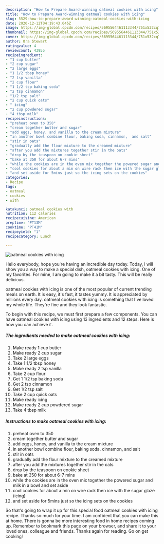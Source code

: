 ```yaml
---
description: "How to Prepare Award-winning oatmeal cookies with icing"
title: "How to Prepare Award-winning oatmeal cookies with icing"
slug: 5529-how-to-prepare-award-winning-oatmeal-cookies-with-icing
date: 2020-12-12T04:19:43.045Z
image: https://img-global.cpcdn.com/recipes/5695564461113344/751x532cq70/oatmeal-cookies-with-icing-recipe-main-photo.jpg
thumbnail: https://img-global.cpcdn.com/recipes/5695564461113344/751x532cq70/oatmeal-cookies-with-icing-recipe-main-photo.jpg
cover: https://img-global.cpcdn.com/recipes/5695564461113344/751x532cq70/oatmeal-cookies-with-icing-recipe-main-photo.jpg
author: Ora Stewart
ratingvalue: 4
reviewcount: 43955
recipeingredient:
- "1 cup butter"
- "2 cup sugar"
- "2 large eggs"
- "1 1/2 tbsp honey"
- "2 tsp vanilla"
- "2 cup flour"
- "1 1/2 tsp baking soda"
- "2 tsp cinnamon"
- "1/2 tsp salt"
- "2 cup quick oats"
- " icing"
- "2 cup powdered sugar"
- "4 tbsp milk"
recipeinstructions:
- "preheat oven to 350"
- "cream together butter and sugar"
- "add eggs, honey, and vanilla to the cream mixture"
- "in another bowl combine flour, baking soda, cinnamon,  and salt"
- "stir in oats"
- "gradually add the flour mixture to the creamed mixture"
- "after you add the mixtures together stir in the oats"
- "drop by the teaspoon on cookie sheet"
- "bake at 350 for about 6-7 mins"
- "while the cookies are in the oven mix together the powered sugar and milk in a bowl and set aside"
- "cool cookies for about a min on wire rack then ice with the sugar glaze (icing)"
- "and set aside for 5mins just so the icing sets on the cookies"
categories:
- Recipe
tags:
- oatmeal
- cookies
- with

katakunci: oatmeal cookies with 
nutrition: 112 calories
recipecuisine: American
preptime: "PT13M"
cooktime: "PT41M"
recipeyield: "1"
recipecategory: Lunch

---
```



![oatmeal cookies with icing](https://img-global.cpcdn.com/recipes/5695564461113344/751x532cq70/oatmeal-cookies-with-icing-recipe-main-photo.jpg)

Hello everybody, hope you're having an incredible day today. Today, I will show you a way to make a special dish, oatmeal cookies with icing. One of my favorites. For mine, I am going to make it a bit tasty. This will be really delicious.

oatmeal cookies with icing is one of the most popular of current trending meals on earth. It is easy, it's fast, it tastes yummy. It is appreciated by millions every day. oatmeal cookies with icing is something that I've loved my whole life. They're fine and they look fantastic.




To begin with this recipe, we must first prepare a few components. You can have oatmeal cookies with icing using 13 ingredients and 12 steps. Here is how you can achieve it.

<!--inarticleads1-->

##### The ingredients needed to make oatmeal cookies with icing:

1. Make ready 1 cup butter
1. Make ready 2 cup sugar
1. Take 2 large eggs
1. Take 1 1/2 tbsp honey
1. Make ready 2 tsp vanilla
1. Take 2 cup flour
1. Get 1 1/2 tsp baking soda
1. Get 2 tsp cinnamon
1. Get 1/2 tsp salt
1. Take 2 cup quick oats
1. Make ready  icing
1. Make ready 2 cup powdered sugar
1. Take 4 tbsp milk




<!--inarticleads2-->

##### Instructions to make oatmeal cookies with icing:

1. preheat oven to 350
1. cream together butter and sugar
1. add eggs, honey, and vanilla to the cream mixture
1. in another bowl combine flour, baking soda, cinnamon,  and salt
1. stir in oats
1. gradually add the flour mixture to the creamed mixture
1. after you add the mixtures together stir in the oats
1. drop by the teaspoon on cookie sheet
1. bake at 350 for about 6-7 mins
1. while the cookies are in the oven mix together the powered sugar and milk in a bowl and set aside
1. cool cookies for about a min on wire rack then ice with the sugar glaze (icing)
1. and set aside for 5mins just so the icing sets on the cookies




So that's going to wrap it up for this special food oatmeal cookies with icing recipe. Thanks so much for your time. I am confident that you can make this at home. There is gonna be more interesting food in home recipes coming up. Remember to bookmark this page on your browser, and share it to your loved ones, colleague and friends. Thanks again for reading. Go on get cooking!
